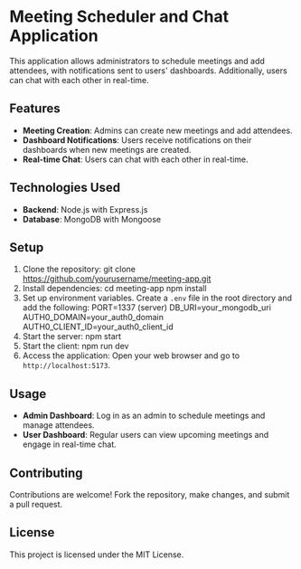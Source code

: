 # Meeting Scheduler and Chat Application

This application allows administrators to schedule meetings and add attendees, with notifications sent to users' dashboards. Additionally, users can chat with each other in real-time.

## Features

- **Meeting Creation**: Admins can create new meetings and add attendees.
- **Dashboard Notifications**: Users receive notifications on their dashboards when new meetings are created.
- **Real-time Chat**: Users can chat with each other in real-time.

## Technologies Used

- **Backend**: Node.js with Express.js
- **Database**: MongoDB with Mongoose

## Setup

1. Clone the repository:
git clone https://github.com/yourusername/meeting-app.git
2. Install dependencies:
cd meeting-app
npm install
3. Set up environment variables. Create a `.env` file in the root directory and add the following:
PORT=1337 (server)
DB_URI=your_mongodb_uri
AUTH0_DOMAIN=your_auth0_domain
AUTH0_CLIENT_ID=your_auth0_client_id
4. Start the server:
npm start
5. Start the client:
npm run dev
6. Access the application:
Open your web browser and go to `http://localhost:5173`.
## Usage

- **Admin Dashboard**: Log in as an admin to schedule meetings and manage attendees.
- **User Dashboard**: Regular users can view upcoming meetings and engage in real-time chat.

## Contributing

Contributions are welcome! Fork the repository, make changes, and submit a pull request.

## License

This project is licensed under the MIT License.
